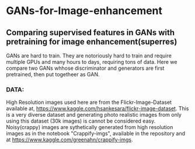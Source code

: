 # GANs-for-Image-enhancement
## Comparing supervised features in GANs with pretraining for image enhancement(superres)

GANs are hard to train. They are notoriously hard to train and require multiple GPUs and many hours to days, requiring tons of data. Here we compare two GANs whhose discriminator and generators are first pretrained, then put togetheer as GAN.

### DATA: 
High Resolution images used here are from the Flickr-Image-Dataset available at, https://www.kaggle.com/hsankesara/flickr-image-dataset. This is a very diverse dataset and generating photo realistic images from only using this dataset (30k images) is cannot be considered easy. <br>
Noisy(crappy) images are sythetically generated from high resolution images as in the notebook "Crappify-imgs", available in the repository and at https://www.kaggle.com/greenahn/crappify-imgs.
